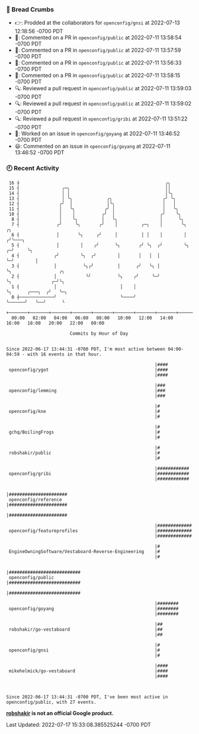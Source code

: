 ### 🍞 Bread Crumbs

 * 👉: Prodded at the collaborators for `openconfig/gnsi` at 2022-07-13 12:18:56 -0700 PDT
 * 💬: Commented on a PR in  `openconfig/public` at 2022-07-11 13:58:54 -0700 PDT
 * 💬: Commented on a PR in  `openconfig/public` at 2022-07-11 13:57:59 -0700 PDT
 * 💬: Commented on a PR in  `openconfig/public` at 2022-07-11 13:56:33 -0700 PDT
 * 💬: Commented on a PR in  `openconfig/public` at 2022-07-11 13:58:15 -0700 PDT
 * 🔍: Reviewed a pull request in  `openconfig/public` at 2022-07-11 13:59:03 -0700 PDT
 * 🔍: Reviewed a pull request in  `openconfig/public` at 2022-07-11 13:59:02 -0700 PDT
 * 🔍: Reviewed a pull request in  `openconfig/gribi` at 2022-07-11 13:51:22 -0700 PDT
 * 👀: Worked on an issue in `openconfig/goyang` at 2022-07-11 13:46:52 -0700 PDT
 * 😃: Commented on an issue in `openconfig/goyang` at 2022-07-11 13:46:52 -0700 PDT

### 🕘 Recent Activity
```
 16 ┼                                                       ╭╮
 15 ┤                ╭─╮                                    ││
 14 ┤                │ │                                    │╰╮
 13 ┤                │ ╰╮             ╭╮                   ╭╯ ╰╮
 12 ┤               ╭╯  │             │╰╮                  │   │
 11 ┤               │   ╰╮           ╭╯ │                  │   ╰╮
 10 ┤               │    │          ╭╯  │                 ╭╯    ╰╮
  8 ┤               │    ╰╮         │   ╰╮                │      ╰╮
  7 ┤              ╭╯     ╰╮       ╭╯    │         ╭─╮    │       ╰╮     ╭╮
  6 ┤              │       ╰╮     ╭╯     │         │ │    │        │    ╭╯╰───╮
  5 ┤              │        │    ╭╯      ╰╮       ╭╯ ╰╮  ╭╯        ╰╮ ╭─╯     ╰╮
  4 ┤             ╭╯        ╰╮  ╭╯        │       │   │  │          ╰─╯        │
  3 ┤             │          ╰╮╭╯         │      ╭╯   ╰╮ │                     ╰╮                  ╭╮
  2 ┤             │           ╰╯          ╰╮    ╭╯     ╰─╯                      ╰╮               ╭─╯╰╮
  1 ┤             │                        │    │                                ╰╮      ╭───╮  ╭╯   ╰─╮
  0 ┼─────────────╯                        ╰────╯                                 ╰──────╯   ╰──╯      ╰
    +───────+───────+───────+───────+───────+───────+───────+───────+───────+───────+───────+───────+────
  00:00   02:00   04:00   06:00   08:00   10:00   12:00   14:00   16:00   18:00   20:00   22:00   00:00   

						Commits by Hour of Day


Since 2022-06-17 13:44:31 -0700 PDT, I'm most active between 04:00-04:59 - with 16 events in that hour.

```



```
                                                        |####
 openconfig/ygot                                        |####
                                                        |####

                                                        |###
 openconfig/lemming                                     |###
                                                        |###

                                                        |#
 openconfig/kne                                         |#
                                                        |#

                                                        |#
 gchq/BoilingFrogs                                      |#
                                                        |#

                                                        |#
 robshakir/public                                       |#
                                                        |#

                                                        |############
 openconfig/gribi                                       |############
                                                        |############

                                                        |######################
 openconfig/reference                                   |######################
                                                        |######################

                                                        |#############
 openconfig/featureprofiles                             |#############
                                                        |#############

                                                        |#
 EngineOwningSoftware/Vestaboard-Reverse-Engineering    |#
                                                        |#

                                                        |###########################
 openconfig/public                                      |###########################
                                                        |###########################

                                                        |########
 openconfig/goyang                                      |########
                                                        |########

                                                        |##
 robshakir/go-vestaboard                                |##
                                                        |##

                                                        |#
 openconfig/gnsi                                        |#
                                                        |#

                                                        |####
 mikehelmick/go-vestaboard                              |####
                                                        |####



Since 2022-06-17 13:44:31 -0700 PDT, I've been most active in openconfig/public, with 27 events.

```
**[robshakir](mailto:robjs@google.com) is not an official Google product.**  


Last Updated: 2022-07-17 15:33:08.385525244 -0700 PDT
